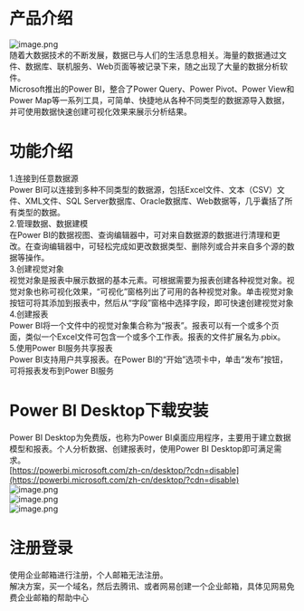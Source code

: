 
# 产品介绍
![image.png](https://cdn.nlark.com/yuque/0/2022/png/21437124/1668586476159-394a2e6c-7050-429c-9aad-eb5b947ee71c.png#averageHue=%23fbfbfa&clientId=u606a4b7a-4f6f-4&crop=0&crop=0&crop=1&crop=1&from=paste&height=758&id=u4cf3cd69&margin=%5Bobject%20Object%5D&name=image.png&originHeight=948&originWidth=1911&originalType=binary&ratio=1&rotation=0&showTitle=false&size=157425&status=done&style=none&taskId=ua3584e99-c690-46f5-9c72-232c844ea33&title=&width=1528.8)<br />随着大数据技术的不断发展，数据已与人们的生活息息相关。海量的数据通过文件、数据库、联机服务、Web页面等被记录下来，随之出现了大量的数据分析软件。<br />Microsoft推出的Power BI，整合了Power Query、Power Pivot、Power View和Power Map等一系列工具，可简单、快捷地从各种不同类型的数据源导入数据，并可使用数据快速创建可视化效果来展示分析结果。

# 功能介绍
1.连接到任意数据源<br />Power BI可以连接到多种不同类型的数据源，包括Excel文件、文本（CSV）文件、XML文件、SQL Server数据库、Oracle数据库、Web数据等，几乎囊括了所有类型的数据。<br />2.管理数据、数据建模<br />在Power BI的数据视图、查询编辑器中，可对来自数据源的数据进行清理和更改。在查询编辑器中，可轻松完成如更改数据类型、删除列或合并来自多个源的数据等操作。<br />3.创建视觉对象<br />视觉对象是报表中展示数据的基本元素。可根据需要为报表创建各种视觉对象。视觉对象也称可视化效果，“可视化”窗格列出了可用的各种视觉对象。单击视觉对象按钮可将其添加到报表中，然后从“字段”窗格中选择字段，即可快速创建视觉对象<br />4.创建报表<br />Power BI将一个文件中的视觉对象集合称为“报表”。报表可以有一个或多个页面，类似一个Excel文件可包含一个或多个工作表。报表的文件扩展名为.pbix。<br />5.使用Power BI服务共享报表<br />Power BI支持用户共享报表。在Power BI的“开始”选项卡中，单击“发布”按钮，可将报表发布到Power BI服务

# Power BI Desktop下载安装
Power BI Desktop为免费版，也称为Power BI桌面应用程序，主要用于建立数据模型和报表。个人分析数据、创建报表时，使用Power BI Desktop即可满足需求。<br />[https://powerbi.microsoft.com/zh-cn/desktop/?cdn=disable](https://powerbi.microsoft.com/zh-cn/desktop/?cdn=disable)<br />![image.png](https://cdn.nlark.com/yuque/0/2022/png/21437124/1668501054505-929db3bf-a1de-400c-a0a3-4a7c0d08c11a.png#averageHue=%23435f8d&clientId=uf62327dc-acca-4&crop=0&crop=0&crop=1&crop=1&from=paste&height=660&id=uac46e1ae&margin=%5Bobject%20Object%5D&name=image.png&originHeight=825&originWidth=1840&originalType=binary&ratio=1&rotation=0&showTitle=false&size=205207&status=done&style=none&taskId=ucdc1da24-2903-414f-b478-dcfa483eb82&title=&width=1472)<br />![image.png](https://cdn.nlark.com/yuque/0/2022/png/21437124/1668501114103-b0e741d9-9f3a-4095-82f7-cc41b3096405.png#averageHue=%23348da7&clientId=uf62327dc-acca-4&crop=0&crop=0&crop=1&crop=1&from=paste&height=82&id=ufe28ec38&margin=%5Bobject%20Object%5D&name=image.png&originHeight=103&originWidth=98&originalType=binary&ratio=1&rotation=0&showTitle=false&size=8633&status=done&style=none&taskId=uea7f7096-ebd8-4d0e-91c2-8722f18b2d6&title=&width=78.4)<br />![image.png](https://cdn.nlark.com/yuque/0/2022/png/21437124/1668501268909-8e94c3ae-0819-4ca4-bde4-3d1d46d3cd87.png#averageHue=%23cdc5a4&clientId=uf62327dc-acca-4&crop=0&crop=0&crop=1&crop=1&from=paste&height=823&id=u439b5b4e&margin=%5Bobject%20Object%5D&name=image.png&originHeight=1029&originWidth=1920&originalType=binary&ratio=1&rotation=0&showTitle=false&size=162111&status=done&style=none&taskId=u4589f9ba-80c8-4307-a912-c9921d77250&title=&width=1536)

# 注册登录
使用企业邮箱进行注册，个人邮箱无法注册。<br />解决方案，买一个域名，然后去腾讯、或者网易创建一个企业邮箱，具体见网易免费企业邮箱的帮助中心
